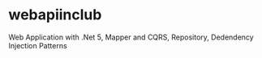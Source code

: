 # webapiinclub
Web Application with .Net 5, Mapper and CQRS, Repository, Dedendency Injection Patterns 

